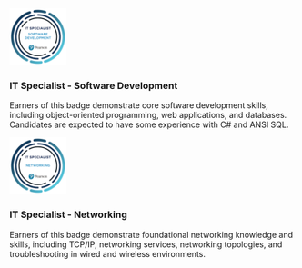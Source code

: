 <img src="it-specialist-software-development.png" alt="IT Specialist - Software Development" width="100">

### IT Specialist - Software Development
Earners of this badge demonstrate core software development skills, including object-oriented programming, web applications, and databases. Candidates are expected to have some experience with C# and ANSI SQL.

<img src="it-specialist-networking.png" alt="IT Specialist - Networking" width="100">

### IT Specialist - Networking
Earners of this badge demonstrate foundational networking knowledge and skills, including TCP/IP, networking services, networking topologies, and troubleshooting in wired and wireless environments.





